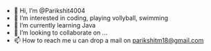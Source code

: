 - 👋 Hi, I’m @Parikshit4004
- 👀 I’m interested in coding, playing vollyball, swimming
- 🌱 I’m currently learning Java
- 💞️ I’m looking to collaborate on ...
- 📫 How to reach me  u can drop a mail on parikshitm18@gmail.com


<!---
Parikshit4004/Parikshit4004 is a ✨ special ✨ repository because its `README.md` (this file) appears on your GitHub profile.
You can click the Preview link to take a look at your changes.
--->

